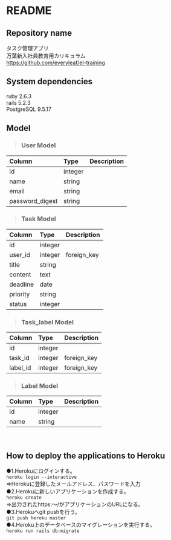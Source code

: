 # README

## Repository name
  タスク管理アプリ<br>
  万葉新入社員教育用カリキュラム<br>
  <https://github.com/everyleaf/el-training>

## System dependencies
  ruby 2.6.3<br>
  rails 5.2.3<br>
  PostgreSQL 9.5.17<br>

## Model
>### User Model

| Column | Type | Description |
| :--- | :--- | :--- |
| id | integer | |
| name | string | |
| email | string | |
| password_digest | string | |

>### Task Model

| Column | Type | Description |
| :--- | :--- | :--- |
| id | integer | |
| user_id | integer | foreign_key |
| title | string | |
| content | text | |
| deadline | date | |
| priority | string | |
| status | integer | |

>### Task_label Model

| Column | Type | Description |
| :--- | :--- | :--- |
| id | integer | |
| task_id | integer | foreign_key |
| label_id | integer | foreign_key |

>### Label Model

| Column | Type | Description |
| :--- | :--- | :--- |
| id | integer | |
| name | string | |

<br>

## How to deploy the applications to Heroku
●1.Herokuにログインする。<br>
`heroku login --interactive`<br>
⇒Herokuに登録したメールアドレス、パスワードを入力<br>
●2.Herokuに新しいアプリケーションを作成する。<br>
`heroku create`<br>
⇒出力されたhttps:～/がアプリケーションのURLになる。<br>
●3.Herokuへgit pushを行う。<br>
`git push heroku master`<br>
●4.Heroku上のデータベースのマイグレーションを実行する。<br>
`heroku run rails db:migrate`
